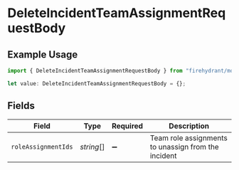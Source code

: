 # DeleteIncidentTeamAssignmentRequestBody

## Example Usage

```typescript
import { DeleteIncidentTeamAssignmentRequestBody } from "firehydrant/models/operations";

let value: DeleteIncidentTeamAssignmentRequestBody = {};
```

## Fields

| Field                                               | Type                                                | Required                                            | Description                                         |
| --------------------------------------------------- | --------------------------------------------------- | --------------------------------------------------- | --------------------------------------------------- |
| `roleAssignmentIds`                                 | *string*[]                                          | :heavy_minus_sign:                                  | Team role assignments to unassign from the incident |